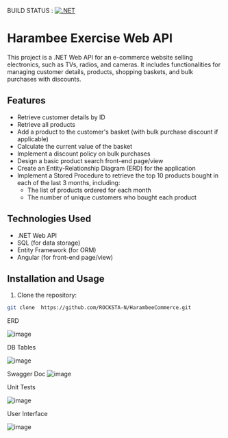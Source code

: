 BUILD STATUS : [![.NET](https://github.com/ROCKSTA-N/HarambeeCommerce/actions/workflows/dotnet.yml/badge.svg?branch=main)](https://github.com/ROCKSTA-N/HarambeeCommerce/actions/workflows/dotnet.yml)

# Harambee Exercise Web API

This project is a .NET Web API for an e-commerce website selling electronics, such as TVs, radios, and cameras. It includes functionalities for managing customer details, products, shopping baskets, and bulk purchases with discounts.

## Features

- Retrieve customer details by ID
- Retrieve all products
- Add a product to the customer's basket (with bulk purchase discount if applicable)
- Calculate the current value of the basket
- Implement a discount policy on bulk purchases
- Design a basic product search front-end page/view
- Create an Entity-Relationship Diagram (ERD) for the application
- Implement a Stored Procedure to retrieve the top 10 products bought in each of the last 3 months, including:
  - The list of products ordered for each month
  - The number of unique customers who bought each product

## Technologies Used

- .NET Web API
- SQL (for data storage)
- Entity Framework (for ORM)
- Angular (for front-end page/view)

## Installation and Usage

1. Clone the repository:

```bash
git clone  https://github.com/ROCKSTA-N/HarambeeCommerce.git
````

ERD 

![image](https://github.com/ROCKSTA-N/HarambeeCommerce/assets/7715187/eb6423fe-e261-406c-89a9-1d4212f194af)

DB Tables

![image](https://github.com/ROCKSTA-N/HarambeeCommerce/assets/7715187/c0dee676-188e-4107-9987-9d069c68d52b)

Swagger Doc
![image](https://github.com/ROCKSTA-N/HarambeeCommerce/assets/7715187/9eb776fe-0291-40e6-8aa9-fc3f927bd0a4)

Unit Tests

![image](https://github.com/ROCKSTA-N/HarambeeCommerce/assets/7715187/19114bbc-1939-424a-ad08-830669d4c8a5)

User Interface

![image](https://github.com/ROCKSTA-N/HarambeeCommerce/assets/7715187/559871d6-656d-4985-802c-e760f5412c00)


